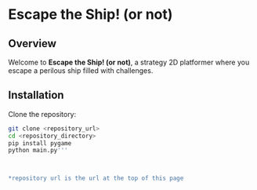 # Escape the Ship! (or not)

## Overview
Welcome to **Escape the Ship! (or not)**, a strategy 2D platformer where you escape a perilous ship filled with challenges.

## Installation
Clone the repository:
```bash
git clone <repository_url>
cd <repository_directory>
pip install pygame
python main.py'''



*repository url is the url at the top of this page
